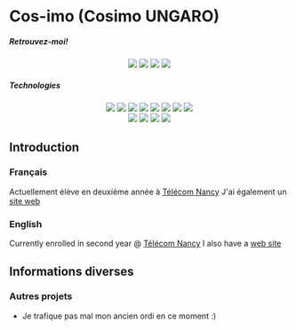 # Cos-imo (Cosimo UNGARO)

##### Retrouvez-moi!

<p align="center">
  <a href="https://www.root-me.org/cos-imo?q=%2Ffabdeldongo&inc=score&lang=fr"><img src="https://img.shields.io/badge/fabdeldongo_2345_points-black?logo=rootme"/></a>
  <img src="https://img.shields.io/badge/CryptoHack_%3A_fabdeldongo-865_points-orange?link=https%3A%2F%2Fcryptohack.org%2Fuser%2Ffabdeldongo%2F"/>
  <a href="cosimoungaro.fr"><img src="https://img.shields.io/badge/Portfolio-cosimoungaro.fr-blue"/></a>
  <a href="https://github.com/cos-imo/AdventOfCode"><img src="https://img.shields.io/badge/AdventOfCode-53_stars-FFFF66?logo=adventofcode"/></a>
</p>

##### Technologies

<p align="center">
  <img src="https://img.shields.io/badge/-Git-F05032?logo=git&logoColor=white"/>
  <img src="https://img.shields.io/badge/-Python-3776AB?logo=python&logoColor=white"/>
  <img src="https://img.shields.io/badge/-C-A8B9CC?logo=C&logoColor=white"/>
  <img src="https://img.shields.io/badge/-HTML-E34F26?logo=HTML5&logoColor=white"/>
  <img src="https://img.shields.io/badge/-CSS-1572B6?logo=CSS3&logoColor=white"/>
  <img src="https://img.shields.io/badge/-Tailwind-06B6D4?logo=tailwindcss&logoColor=white"/>
  <img src="https://img.shields.io/badge/-Ruby-CC342D?logo=ruby&logoColor=white"/>
  <img src="https://img.shields.io/badge/-SQLite-003B57?logo=sqlite&logoColor=white"/>
  <br>
  <img src="https://img.shields.io/badge/-PostGreSQL-4169E1?logo=postgresql&logoColor=white"/>
  <img src="https://img.shields.io/badge/-Javascript-F7DF1E?logo=javascript&logoColor=white"/>
  <img src="https://img.shields.io/badge/-NodeJS-339933?logo=node.js&logoColor=white"/>
  <img src="https://img.shields.io/badge/-Vim/NVim-019733?logo=vim&logoColor=white"/>
</p>

## Introduction
### Français
Actuellement élève en deuxième année à [Télécom Nancy](https://telecomnancy.univ-lorraine.fr)
J'ai également un [site web](cosimoungaro.fr) 
### English
Currently enrolled in second year @ [Télécom Nancy](https://telecomnancy.univ-lorraine.fr)
I also have a [web site](cosimoungaro.fr)

## Informations diverses

### Autres projets
* Je trafique pas mal mon ancien ordi en ce moment :)
